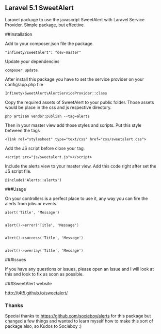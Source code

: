 ## Laravel 5.1 SweetAlert

Laravel package to use the javascript SweetAlert with Laravel Service Provider.
Simple package, but effective.

##Installation

Add to your composer.json file the package.

````
"infinety/sweetalert": "dev-master"
````

Update your dependencies

````
composer update
````

After install this package you have to set the service provider on your config/app.php file

````
Infinety\SweetAlert\AlertServiceProvider::class
````


Copy the required assets of SweetAlert to your public folder. Those assets would be place in the css and js respective directory.

````
php artisan vendor:publish --tag=alerts
````

Then in your master view add those styles and scripts. Put this style between the <head> </head> tags

````
<link rel="stylesheet" type="text/css" href="css/sweetalert.css">
````

Add the JS script before close your </body> tag.

````
<script src="js/sweetalert.js"></script>
````

Include the alerts view to your master view. Add this code right after set the JS script file.

````
@include('Alerts::alerts')
````

###Usage

On your controllers is a perfect place to use it, any way you can fire the alerts from jobs or events.

````
alert('Title', 'Message')


alert()->error('Title', 'Message')


alert()->success('Title', 'Message')


alert()->overlay('Title', 'Message')
````

###Issues

If you have any questions or issues, please open an Issue and I will look at this and look to fix as soon as possible.

###SweetAlert website

http://t4t5.github.io/sweetalert/

### Thanks
Special thanks to https://github.com/socieboy/alerts for this package but changed a few things and wanted to learn myself how to make this sort of package also, so Kudos to Socieboy :)